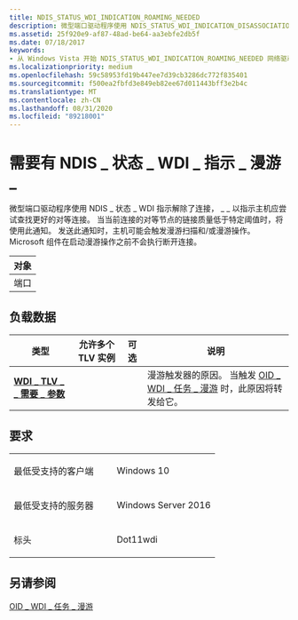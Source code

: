 ```yaml
---
title: NDIS_STATUS_WDI_INDICATION_ROAMING_NEEDED
description: 微型端口驱动程序使用 NDIS_STATUS_WDI_INDICATION_DISASSOCIATION 指示主机应尝试查找更好的对等互连以连接到。
ms.assetid: 25f920e9-af87-48ad-be64-aa3ebfe2db5f
ms.date: 07/18/2017
keywords:
- 从 Windows Vista 开始 NDIS_STATUS_WDI_INDICATION_ROAMING_NEEDED 网络驱动程序
ms.localizationpriority: medium
ms.openlocfilehash: 59c58953fd19b447ee7d39cb3286dc772f835401
ms.sourcegitcommit: f500ea2fbfd3e849eb82ee67d011443bff3e2b4c
ms.translationtype: MT
ms.contentlocale: zh-CN
ms.lasthandoff: 08/31/2020
ms.locfileid: "89218001"
---
```

# <a name="ndis_status_wdi_indication_roaming_needed"></a>需要有 NDIS \_ 状态 \_ WDI \_ 指示 \_ 漫游 \_


微型端口驱动程序使用 NDIS \_ 状态 \_ WDI 指示解除了连接， \_ \_ 以指示主机应尝试查找更好的对等连接。 当当前连接的对等节点的链接质量低于特定阈值时，将使用此通知。 发送此通知时，主机可能会触发漫游扫描和/或漫游操作。 Microsoft 组件在启动漫游操作之前不会执行断开连接。

| 对象 |
|--------|
| 端口   |

 

## <a name="payload-data"></a>负载数据


| 类型                                                                                    | 允许多个 TLV 实例 | 可选 | 说明                                                                                                                         |
|-----------------------------------------------------------------------------------------|--------------------------------|----------|-------------------------------------------------------------------------------------------------------------------------------------|
| [**WDI \_ TLV \_ \_ 需要 \_ 参数**](./wdi-tlv-roaming-needed-parameters.md) |                                |          | 漫游触发器的原因。 当触发 [OID \_ WDI \_ 任务 \_ 漫游](oid-wdi-task-roam.md) 时，此原因将转发给它。 |

 

<a name="requirements"></a>要求
------------

<table>
<colgroup>
<col width="50%" />
<col width="50%" />
</colgroup>
<tbody>
<tr class="odd">
<td><p>最低受支持的客户端</p></td>
<td><p>Windows 10</p></td>
</tr>
<tr class="even">
<td><p>最低受支持的服务器</p></td>
<td><p>Windows Server 2016</p></td>
</tr>
<tr class="odd">
<td><p>标头</p></td>
<td>Dot11wdi</td>
</tr>
</tbody>
</table>

## <a name="see-also"></a>另请参阅


[OID \_ WDI \_ 任务 \_ 漫游](oid-wdi-task-roam.md)

 


